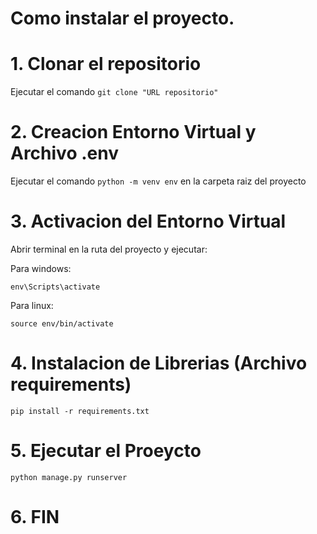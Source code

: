 # Como instalar el proyecto.

# 1. Clonar el repositorio 

Ejecutar el comando ```git clone "URL repositorio"```

# 2. Creacion Entorno Virtual y Archivo .env

Ejecutar el comando ```python -m venv env``` en la carpeta raiz del proyecto

# 3. Activacion del Entorno Virtual

Abrir terminal en la ruta del proyecto y ejecutar:

Para windows:

```env\Scripts\activate```

Para linux: 

```source env/bin/activate```

# 4. Instalacion de Librerias (Archivo requirements)

```pip install -r requirements.txt```

# 5. Ejecutar el Proeycto

```python manage.py runserver```

# 6. FIN